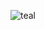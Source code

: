 ![teal](https://user-images.githubusercontent.com/88177671/184515486-34c00e1b-f840-4571-b5d6-78d3d3912967.png)
